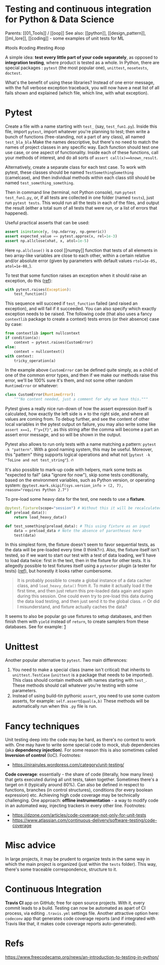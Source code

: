 # Testing and continuous integration for Python & Data Science

Parents: [[01_Tools]] / [[oop]]
See also: [[python]], [[design_pattern]], [[ml_lore]], [[coding]] - some examples of unit tests for ML

#tools #coding #testing #oop


A simple idea: **test every little part of your code separately**, as opposed to **integration testing**, where product is tested as a whole. In Python, there are special packages : `pytest` (the most popular one), `unittest`, `nosetests`, `doctest`.

What's the benefit of using these libraries? Instead of one error message, with the full verbose exception traceback, you will now have a neat list of all fails shown and explained (which file, which line, with what exception).

# Pytest

Create a file with a name starting with `test_` (say, `test_fun1.py`). Inside this file, import `pytest`, import whatever you're planning to test; then write a bunch of functions (free-standing, not a part of any class), all named `test_bla_bla` Make the names descriptive, but there's no need to match the names of project classes in any specific way. Each function should test one use case, or one aspect of functionality. Inside each of these functions, call your methods of interest, and do all sorts of `assert call(x)==known_result`.

Alternatively, create a separate class for each test case. To work with pytest, these classes should be named `TestSomethingSomething` (camelcase), and then individual methods within each class still should be named `test_something_something`.

Then in command line (terminal, not Python console), run `pytest test_fun1.py`, or, if all tests are collected in one folder (named `tests`), just run `pytest tests`. This would run all the tests in each of the files, and output the result (either a total sum of all tests that were run, or a list of errors that happened).

Useful practical asserts that can be used:
```python
assert isinstance(y, (np.ndarray, np.generic))
assert expected_value == pytest.approx(x, rel=1e-3)
assert np.allclose(xhat, x, atol=1e-5)
```
Here `np.allclose()` is a cool [[numpy]] function that tests of all elements in two array-like variables are close to each other, within a certain relative and/or absolute error (given by parameters with default values `rtol=1e-05, atol=1e-08,`).

To test that some function raises an exception when it should raise an exception, do this ([ref](https://stackoverflow.com/questions/23337471/how-to-properly-assert-that-an-exception-gets-raised-in-pytest)):
```python
with pytest.raises(Exception):
    test_function()
```
This sequence will succeed if `test_function` failed (and raised an exception), and will fail if it succeeded. You can also specify which exactly exception needs to be raised. The following code (that also uses a fancy `contextlib` package to create a context) tests errors (or their absence) case by case:
```python
from contextlib import nullcontext
if condition(a):
	context = pytest.raises(CustomError)
else:
	context = nullcontext()
with context:
	tricky_operation(a)
```
In the example above `CustomError` can be defined quite simply, as a child of one of the common error types, and then if we make our methods raise this error, we'll be 100% sure it's them, and not some other random `RuntimeError` or whatever:
```python
class CustomError(RuntimeError):
	"""No content needed, just a comment for why we have this."""
```

Pytest gives a really nice run-down of how the assert expression itself is calculated, how exactly the left side is ≠ to the right side, and where all values are coming from. To debug further, and see the content of other local variables in the pytest output on failure, you may also write some like `assert x==1, f"y={f}"`, as this string after the comma will become a part an assert error message, and so will be shown in the output.

Pytest also allows to run only tests with a name matching a pattern: `pytest -k "pattern"`. With a good naming system, this may be useful. Moreover, this "pattern" thing supports logical operations and what not (`pytest -k "ToLine and not test_string"`). 🔥

It's also possible to mark-up code with helpers, mark some tests as "expected to fail" (aka "ignore for now"), skip some tests conditionally, based on the environment variables, such as Python version, or operating system:
`@pytest.mark.skipif(sys.version_info > (2, 7), reason="requires Python 2.7")`

To pre-load some heavy data for the test, one needs to use a **fixture**.
```python
@pytest.fixture(scope="session") # Without this it will be recalculated every time
def preload_data():
    return load_heavy_data()

def test_something(preload_data): # This using fixture as an input 
    data = preload_data # Note the absence of parantheses here
    test(data)
```
In this simplest form, the fixture doesn't seem to favor sequential tests, as the data will be pre-loaded every time (I think?🔥). Also, the fixture itself isn't tested, so if we want to start our test with a test of data loading, we'll have to load data twice: first in the text, then in the fixture for other tests. It is allegedly possible to test fixtures itself using a `pytester` plugin (a tester for tests) ([ref](https://stackoverflow.com/questions/56631622/how-to-test-the-pytest-fixture-itself)), but honestly it looks rather cumbersome.

> It is probably possible to create a global instance of a data cacher class, and `load_heavy_data()` from it. To make it actually load it the first time, and then just return this pre-loaded data again and again during this session. One could even try to pre-load this data during the data load testing, and then just send it to the global class. 🔥 Or did I misunderstand, and fixture actually caches the data?

It seems to also be popular go use fixtures to setup databases, and then finish them with `yield` instead of `return`, to create samplers from these databases. See for example: [1](https://smirnov-am.github.io/pytest-advanced-fixtures/)

# Unittest

Another popular alternative to `pytest`. Two main differences:

1. You need to make a special class (name isn't critical) that inherits to `unittest.TestCase` (`unittest` is a package that needs to be imported). This class should contain methods with names starting with `test_`. These methods should call whatever you're testing with some parameters.
2. Instead of using build-tin pythonic `assert`, you need to use some custom asserts, for example: `self.assertEqual(a,b)` These methods will be automatically run when this `.py` file is run.

# Fancy techniques

Unit testing deep into the code may be hard, as there's no context to work with. One may have to write some special code to mock, stub dependencies (aka **dependency injection**). For some reason this is also sometimes called **Inversion of control** (IoC).
Footnotes:
* https://nirajrules.wordpress.com/category/unit-testing/

**Code coverage**: essentially - the share of code (literally, how many lines) that gets executed during all unit tests, taken together. Sometimes there's a target on it (typically around 80%). Can also be defined in respect to functions, branches (in control structures), conditions (for every boolean expression) etc. Achieving high code coverage may be technically challenging. One approach: **offline instrumentation** - a way to modify code in an automated way, injecting trackers in every other line.
Footnotes:
* https://dzone.com/articles/code-coverage-not-only-for-unit-tests
* https://www.atlassian.com/continuous-delivery/software-testing/code-coverage

# Misc advice

In large projects, it may be prudent to organize tests in the same way in which the main project is organized (just within the `tests` folder). This way, there's some traceable correspondence, structure to it.

# Continuous Integration

**Travis CI** app on GitHub; free for open source projects. With it, every commit leads to a build. Testing can now be automated as apart of CI process, via editing `.travis.yml` settings file. Another attractive option here: `codeconv` app that generates code coverage reports (and if integrated with Travis like that, it makes code coverage reports auto-generated).

# Refs

https://www.freecodecamp.org/news/an-introduction-to-testing-in-python/